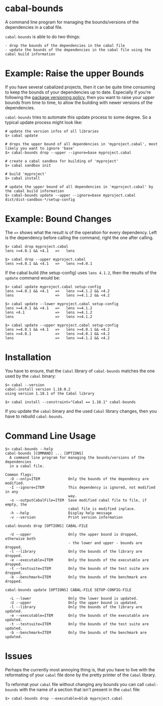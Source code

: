cabal-bounds
============

A command line program for managing the bounds/versions of the dependencies in a cabal file.

`cabal-bounds` is able to do two things:

    - drop the bounds of the dependencies in the cabal file
    - update the bounds of the dependencies in the cabal file using the cabal build information

Example: Raise the upper Bounds
===============================

If you have several cabalized projects, then it can be quite time consuming to keep the
bounds of your dependencies up to date. Especially if you're following the [package versioning policy](<http://www.haskell.org/haskellwiki/Package_versioning_policy>),
then you want to raise your upper bounds from time to time, to allow the building with newer
versions of the dependencies.

`cabal-bounds` tries to automate this update process to some degree. So a typical update process might look like:

    # update the version infos of all libraries
    $> cabal update

    # drops the upper bound of all dependencies in 'myproject.cabal', most likely you want to ignore 'base'
    $> cabal-bounds drop --upper --ignore=base myproject.cabal

    # create a cabal sandbox for building of 'myproject'
    $> cabal sandbox init
      
    # build 'myproject'
    $> cabal install

    # update the upper bound of all dependencies in 'myproject.cabal' by the cabal build information
    $> cabal-bounds update --upper --ignore=base myproject.cabal dist/dist-sandbox-*/setup-config 

Example: Bound Changes
======================

The `=>` shows what the result is of the operation for every dependency. Left is the dependency before
calling the command, right the one after calling.

    $> cabal drop myproject.cabal
    lens >=4.0.1 && <4.1   =>   lens

    $> cabal drop --upper myproject.cabal
    lens >=4.0.1 && <4.1   =>   lens >=4.0.1

If the cabal build (the setup-config) uses `lens 4.1.2`, then the results of the `update` command would be:

    $> cabal update myproject.cabal setup-config
    lens >=4.0.1 && <4.1   =>   lens >=4.1.2 && <4.2
    lens                   =>   lens >=4.1.2 && <4.2

    $> cabal update --lower myproject.cabal setup-config
    lens >=4.0.1 && <4.1   =>   lens >=4.1.2
    lens <4.1              =>   lens >=4.1.2
    lens                   =>   lens >=4.1.2

    $> cabal update --upper myproject.cabal setup-config
    lens >=4.0.1 && <4.1   =>   lens >=4.0.1 && <4.2
    lens >=4.0.1           =>   lens >=4.0.1 && <4.2
    lens                   =>   lens >=4.1.2 && <4.2

Installation
============

You have to ensure, that the `Cabal` library of `cabal-bounds` matches the one used by the `cabal` binary:

    $> cabal --version
    cabal-install version 1.18.0.2
    using version 1.18.1 of the Cabal library 

    $> cabal install --constraint="Cabal == 1.18.1" cabal-bounds

If you update the `cabal` binary and the used `Cabal` library changes, then you have to rebuild `cabal-bounds`.

Command Line Usage
==================

    $> cabal-bounds --help
    cabal-bounds [COMMAND] ... [OPTIONS]
      A command line program for managing the bounds/versions of the dependencies
      in a cabal file.
    
    Common flags:
      -O --only=ITEM             Only the bounds of the dependency are modified.
      -I --ignore=ITEM           This dependency is ignored, not modified in any
                                 way.
      -o --outputCabalFile=ITEM  Save modified cabal file to file, if empty, the
                                 cabal file is modified inplace.
      -h --help                  Display help message
      -v --version               Print version information
    
    cabal-bounds drop [OPTIONS] CABAL-FILE
    
      -U --upper                 Only the upper bound is dropped, otherwise both
                                 - the lower and upper - bounds are dropped.
      -l --library               Only the bounds of the library are dropped.
      -e --executable=ITEM       Only the bounds of the executable are dropped.
      -t --testsuite=ITEM        Only the bounds of the test suite are dropped.
      -b --benchmark=ITEM        Only the bounds of the benchmark are dropped.
    
    cabal-bounds update [OPTIONS] CABAL-FILE SETUP-CONFIG-FILE
    
      -L --lower                 Only the lower bound is updated.
      -U --upper                 Only the upper bound is updated.
      -l --library               Only the bounds of the library are updated.
      -e --executable=ITEM       Only the bounds of the executable are updated.
      -t --testsuite=ITEM        Only the bounds of the test suite are updated.
      -b --benchmark=ITEM        Only the bounds of the benchmark are updated.

Issues
======

Perhaps the currently most annoying thing is, that you have to live with the reformating of your
`cabal` file done by the pretty printer of the `Cabal` library.

To reformat your `cabal` file without changing any bounds you can call `cabal-bounds` with the name of
a section that isn't present in the `cabal` file:

    $> cabal-bounds drop --executable=blub myproject.cabal
